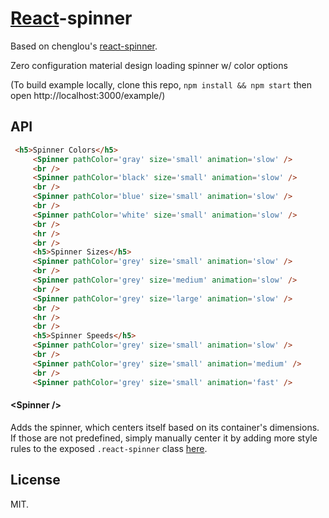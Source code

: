 # [React](http://facebook.github.io/react/)-spinner

Based on chenglou's [react-spinner](https://github.com/chenglou/react-spinner).

Zero configuration material design loading spinner w/ color options

(To build example locally, clone this repo, `npm install && npm start` then open http://localhost:3000/example/)

## API

```html
 <h5>Spinner Colors</h5>
     <Spinner pathColor='gray' size='small' animation='slow' />
     <br />
     <Spinner pathColor='black' size='small' animation='slow' />
     <br />
     <Spinner pathColor='blue' size='small' animation='slow' />
     <br />
     <Spinner pathColor='white' size='small' animation='slow' />
     <br />
     <hr />
     <br />
     <h5>Spinner Sizes</h5>
     <Spinner pathColor='grey' size='small' animation='slow' />
     <br />
     <Spinner pathColor='grey' size='medium' animation='slow' />
     <br />
     <Spinner pathColor='grey' size='large' animation='slow' />
     <br />
     <hr />
     <br />
     <h5>Spinner Speeds</h5>
     <Spinner pathColor='grey' size='small' animation='slow' />
     <br />
     <Spinner pathColor='grey' size='small' animation='medium' />
     <br />
     <Spinner pathColor='grey' size='small' animation='fast' />
```


#### &lt;Spinner />
Adds the spinner, which centers itself based on its container's dimensions. If those are not predefined, simply manually center it by adding more style rules to the exposed `.react-spinner` class [here](https://github.com/chenglou/react-spinner/blob/master/react-spinner.css#L1-L7).


## License

MIT.
